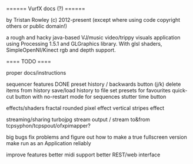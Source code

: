 ====== VurfX docs (?) ======

by Tristan Rowley (c) 2012-present (except where using code copyright others or public domain!)

a rough and hacky java-based VJ/music video/trippy visuals application using Processing 1.5.1 and GLGraphics library.  With glsl shaders, SimpleOpenNI/Kinect rgb and depth support.

==== TODO ====

proper docs/instructions

sequencer features
	DONE preset history / backwards button (j/k)
	delete items from history
	save/load history to file
	set presets for favourites
	quick-cut button with no-restart mode for sequences
	stutter time button

effects/shaders
	fractal
	rounded pixel effect
	vertical stripes effect

streaming/sharing
	turbojpg stream output / stream to&from tcpsyphon/tcpspout/ofxpimapper?

big bugs
	fix problems and figure out how to make a true fullscreen version
	make run as an Application reliably

improve features
	better midi support
	better REST/web interface

